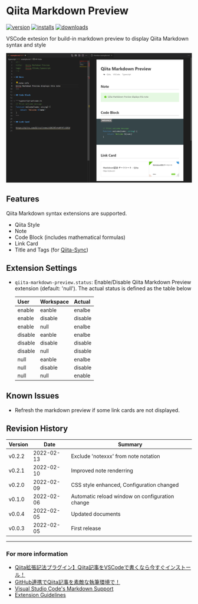 # Qiita Markdown Preview

[![version](https://vsmarketplacebadge.apphb.com/version/ryokat3.vscode-qiita-markdown-preview.svg)](https://marketplace.visualstudio.com/items?itemName=ryokat3.vscode-qiita-markdown-preview)
[![installs](https://vsmarketplacebadge.apphb.com/installs/ryokat3.vscode-qiita-markdown-preview.svg)](https://marketplace.visualstudio.com/items?itemName=ryokat3.vscode-qiita-markdown-preview)
[![downloads](https://vsmarketplacebadge.apphb.com/downloads/ryokat3.vscode-qiita-markdown-preview.svg)](https://marketplace.visualstudio.com/items?itemName=ryokat3.vscode-qiita-markdown-preview)

VSCode extesion for build-in markdown preview to display Qiita Markdown syntax and style

![Samples](img/qiita-markdown-preview-samples.png)

## Features

Qiita Markdown syntax extensions are supported.

- Qiita Style
- Note
- Code Block (includes mathematical formulas)
- Link Card
- Title and Tags (for [Qiita-Sync](https://github.com/ryokat3/qiita-sync))

## Extension Settings

- `qiita-markdown-preview.status`: Enable/Disable Qiita Markdown Preview extension (default: 'null').
    The actual status is defined as the table below

    | User      | Workspace | Actual    |  
    |-----------|-----------|-----------|
    | enable    | eanble    | enalbe    |  
    | enable    | disable   | disable   |  
    | enable    | null      | enalbe    |  
    | disable   | eanble    | enalbe    |  
    | disable   | disable   | disable   |  
    | disable   | null      | disable   |   
    | null      | eanble    | enalbe    |  
    | null      | disable   | disable   |  
    | null      | null      | enable    | 

## Known Issues

- Refresh the markdown preview if some link cards are not displayed.

## Revision History

| Version  | Date       | Summary                                                           |
|----------|------------|-------------------------------------------------------------------|
| v0.2.2   | 2022-02-13 | Exclude 'notexxx' from note notation                              |
| v0.2.1   | 2022-02-10 | Improved note renderring                                          |
| v0.2.0   | 2022-02-09 | CSS style enhanced, Configuration changed                         |
| v0.1.0   | 2022-02-06 | Automatic reload window on configuration change                   |
| v0.0.4   | 2022-02-05 | Updated documents                                                 |
| v0.0.3   | 2022-02-05 | First release                                                     |


-----------------------------------------------------------------------------------------------------------
### For more information

* [Qiita拡張記法プラグイン】Qiita記事をVSCodeで書くなら今すぐインストール！](https://qiita.com/ryokat3/items/fe61d9234be2e147cb7f)
* [GitHub連携でQiita記事を素敵な執筆環境で！](https://qiita.com/ryokat3/items/d054b95f68810f70b136)
* [Visual Studio Code's Markdown Support](http://code.visualstudio.com/docs/languages/markdown)
* [Extension Guidelines](https://code.visualstudio.com/api/references/extension-guidelines)

